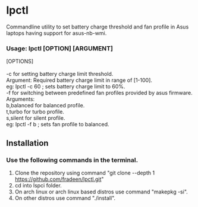 # lpctl
Commandline utility to set battery charge threshold and fan profile in Asus laptops having support for asus-nb-wmi.<br />
### Usage: lpctl [OPTION] [ARGUMENT]<br />
[OPTIONS]<br />      
			-c for setting battery charge limit threshold.<br />
			Argument: Required battery charge limit in range of [1-100].<br />
			eg: lpctl -c 60 ; sets battery charge limit to 60%.<br />
			-f for switching between predefined fan profiles provided by asus firmware.<br />
			Arguments:<br />
			b,balanced for balanced profile.<br />
			t,turbo for turbo profile.<br />
			s,silent for silent profile.<br />
			eg: lpctl -f b ; sets fan profile to balanced.<br />
## Installation
### Use the following commands in the terminal.
1. Clone the repository using command "git clone --depth 1 https://github.com/fradeen/lpctl.git"
2. cd into lspci folder.
3. On arch linux or arch linux based distros use command "makepkg -si".
4. On other distros use command "./install".
